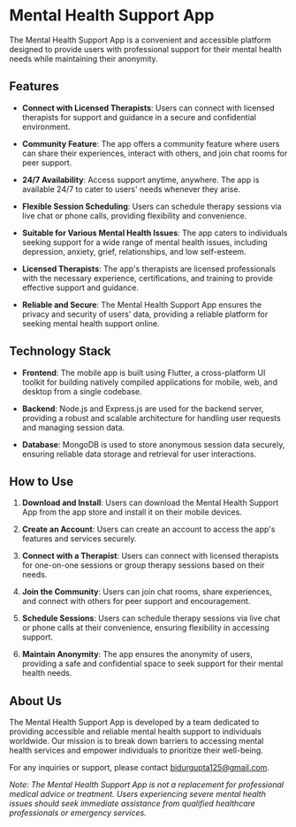 # Mental Health Support App

The Mental Health Support App is a convenient and accessible platform designed to provide users with professional support for their mental health needs while maintaining their anonymity.

## Features

- **Connect with Licensed Therapists**: Users can connect with licensed therapists for support and guidance in a secure and confidential environment.

- **Community Feature**: The app offers a community feature where users can share their experiences, interact with others, and join chat rooms for peer support.

- **24/7 Availability**: Access support anytime, anywhere. The app is available 24/7 to cater to users' needs whenever they arise.

- **Flexible Session Scheduling**: Users can schedule therapy sessions via live chat or phone calls, providing flexibility and convenience.

- **Suitable for Various Mental Health Issues**: The app caters to individuals seeking support for a wide range of mental health issues, including depression, anxiety, grief, relationships, and low self-esteem.

- **Licensed Therapists**: The app's therapists are licensed professionals with the necessary experience, certifications, and training to provide effective support and guidance.

- **Reliable and Secure**: The Mental Health Support App ensures the privacy and security of users' data, providing a reliable platform for seeking mental health support online.

[//]: # (## Screenshots)

[//]: # ()
[//]: # (![Screenshots]&#40;screenshot/Home_Page.jpg&#41;)

[//]: # ()
[//]: # (![Screenshots]&#40;screenshot/survey_page.jpg&#41;)

[//]: # ()
[//]: # (![Screenshots]&#40;screenshot/survey_result_page.jpg&#41;)

[//]: # ()
[//]: # (![Screenshots]&#40;screenshot/Our_Experts_Page.jpg&#41;)

[//]: # ()
[//]: # (![Screenshots]&#40;screenshot/self_hel_activities.jpg&#41;)

[//]: # ()
[//]: # (![Screenshots]&#40;screenshot/doctor_details_page.jpg&#41;)

[//]: # ()
[//]: # (![Screenshots]&#40;screenshot/anonmous_community.jpg&#41;)

[//]: # ()
[//]: # (![Screenshots]&#40;screenshot/Profile_Page.jpg&#41;)

## Technology Stack

- **Frontend**: The mobile app is built using Flutter, a cross-platform UI toolkit for building natively compiled applications for mobile, web, and desktop from a single codebase.

- **Backend**: Node.js and Express.js are used for the backend server, providing a robust and scalable architecture for handling user requests and managing session data.

- **Database**: MongoDB is used to store anonymous session data securely, ensuring reliable data storage and retrieval for user interactions.

## How to Use

1. **Download and Install**: Users can download the Mental Health Support App from the app store and install it on their mobile devices.

2. **Create an Account**: Users can create an account to access the app's features and services securely.

3. **Connect with a Therapist**: Users can connect with licensed therapists for one-on-one sessions or group therapy sessions based on their needs.

4. **Join the Community**: Users can join chat rooms, share experiences, and connect with others for peer support and encouragement.

5. **Schedule Sessions**: Users can schedule therapy sessions via live chat or phone calls at their convenience, ensuring flexibility in accessing support.

6. **Maintain Anonymity**: The app ensures the anonymity of users, providing a safe and confidential space to seek support for their mental health needs.

## About Us

The Mental Health Support App is developed by a team dedicated to providing accessible and reliable mental health support to individuals worldwide. Our mission is to break down barriers to accessing mental health services and empower individuals to prioritize their well-being.

For any inquiries or support, please contact [bidurgupta125@gmail.com](mailto:bidurgupta125@gmail.com).

*Note: The Mental Health Support App is not a replacement for professional medical advice or treatment. Users experiencing severe mental health issues should seek immediate assistance from qualified healthcare professionals or emergency services.*
